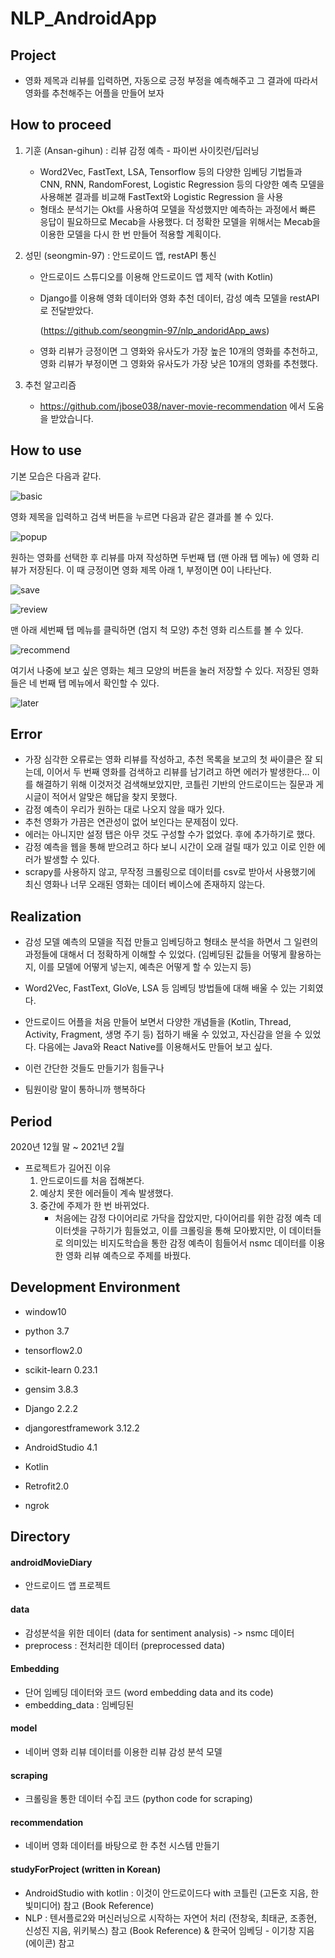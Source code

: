 # NLP_AndroidApp

## Project

- 영화 제목과 리뷰를 입력하면, 자동으로 긍정 부정을 예측해주고 그 결과에 따라서 영화를 추천해주는 어플을 만들어 보자



## How to proceed

1. 기훈 (Ansan-gihun) : 리뷰 감정 예측 - 파이썬 사이킷런/딥러닝

   - Word2Vec, FastText, LSA, Tensorflow 등의 다양한 임베딩 기법들과 CNN, RNN, RandomForest, Logistic Regression 등의 다양한 예측 모델을 사용해본 결과를 비교해 FastText와 Logistic Regression 을 사용
   - 형태소 분석기는 Okt를 사용하여 모델을 작성했지만 예측하는 과정에서 빠른 응답이 필요하므로 Mecab을 사용했다. 더 정확한 모델을 위해서는 Mecab을 이용한 모델을 다시 한 번 만들어 적용할 계획이다.

2. 성민 (seongmin-97) : 안드로이드 앱, restAPI 통신

   - 안드로이드 스튜디오를 이용해 안드로이드 앱 제작 (with Kotlin)

   - Django를 이용해 영화 데이터와 영화 추천 데이터, 감성 예측 모델을 restAPI로 전달받았다.

     (https://github.com/seongmin-97/nlp_andoridApp_aws)

   - 영화 리뷰가 긍정이면 그 영화와 유사도가 가장 높은 10개의 영화를 추천하고, 영화 리뷰가 부정이면 그 영화와 유사도가 가장 낮은 10개의 영화를 추천했다.

3. 추천 알고리즘

   - https://github.com/jbose038/naver-movie-recommendation 에서 도움을 받았습니다.



## How to use

기본 모습은 다음과 같다.

![basic](./basic.png)

영화 제목을 입력하고 검색 버튼을 누르면 다음과 같은 결과를 볼 수 있다.

![popup](./popup.png)

원하는 영화를 선택한 후 리뷰를 마져 작성하면 두번째 탭 (맨 아래 탭 메뉴) 에 영화 리뷰가 저장된다. 이 때 긍정이면 영화 제목 아래 1, 부정이면 0이 나타난다.

![save](./save.png)

![review](./reviewMovie.png)

맨 아래 세번째 탭 메뉴를 클릭하면 (엄지 척 모양) 추천 영화 리스트를 볼 수 있다.

![recommend](./recommend.png)

여기서 나중에 보고 싶은 영화는 체크 모양의 버튼을 눌러 저장할 수 있다. 저장된 영화들은 네 번째 탭 메뉴에서 확인할 수 있다.

![later](./later.png)

## Error

- 가장 심각한 오류로는 영화 리뷰를 작성하고, 추천 목록을 보고의 첫 싸이클은 잘 되는데, 이어서 두 번째 영화를 검색하고 리뷰를 남기려고 하면 에러가 발생한다... 이를 해결하기 위해 이것저것 검색해보았지만, 코틀린 기반의 안드로이드는 질문과 게시글이 적어서 알맞은 해답을 찾지 못했다.
- 감정 예측이 우리가 원하는 대로 나오지 않을 때가 있다.
- 추천 영화가 가끔은 연관성이 없어 보인다는 문제점이 있다.
- 에러는 아니지만 설정 탭은 아무 것도 구성할 수가 없었다. 후에 추가하기로 했다.
- 감정 예측을 웹을 통해 받으려고 하다 보니 시간이 오래 걸릴 때가 있고 이로 인한 에러가 발생할 수 있다.
- scrapy를 사용하지 않고, 무작정 크롤링으로 데이터를 csv로 받아서 사용했기에 최신 영화나 너무 오래된 영화는 데이터 베이스에 존재하지 않는다.

## Realization

- 감성 모델 예측의 모델을 직접 만들고 임베딩하고 형태소 분석을 하면서 그 일련의 과정들에 대해서 더 정확하게 이해할 수 있었다. (임베딩된 값들을 어떻게 활용하는지, 이를 모델에 어떻게 넣는지, 예측은 어떻게 할 수 있는지 등)
- Word2Vec, FastText, GloVe, LSA 등 임베딩 방법들에 대해 배울 수 있는 기회였다.
- 안드로이드 어플을 처음 만들어 보면서 다양한 개념들을 (Kotlin, Thread, Activity, Fragment, 생명 주기 등) 접하기 배울 수 있었고, 자신감을 얻을 수 있었다. 다음에는 Java와 React Native를 이용해서도 만들어 보고 싶다.
- 이런 간단한 것들도 만들기가 힘들구나

- 팀원이랑 말이 통하니까 행복하다



## Period

2020년 12월 말 ~ 2021년 2월

- 프로젝트가 길어진 이유
  1. 안드로이드를 처음 접해본다.
  2. 예상치 못한 에러들이 계속 발생했다.
  3. 중간에 주제가 한 번 바뀌었다.
     - 처음에는 감정 다이어리로 가닥을 잡았지만, 다이어리를 위한 감정 예측 데이터셋을 구하기가 힘들었고, 이를 크롤링을 통해 모아봤지만, 이 데이터들로 의미있는 비지도학습을 통한 감정 예측이 힘들어서 nsmc 데이터를 이용한 영화 리뷰 예측으로 주제를 바꿨다.



## Development Environment

- window10

- python 3.7

- tensorflow2.0

- scikit-learn 0.23.1

- gensim 3.8.3

- Django 2.2.2

- djangorestframework 3.12.2

- AndroidStudio 4.1

- Kotlin

- Retrofit2.0

- ngrok
  
  

## Directory

#### androidMovieDiary
- 안드로이드 앱 프로젝트
#### data
- 감성분석을 위한 데이터 (data for sentiment analysis) -> nsmc 데이터
- preprocess : 전처리한 데이터 (preprocessed data)

#### Embedding
- 단어 임베딩 데이터와 코드 (word embedding data and its code)
- embedding_data : 임베딩된 

#### model
- 네이버 영화 리뷰 데이터를 이용한 리뷰 감성 분석 모델

#### scraping
- 크롤링을 통한 데이터 수집 코드 (python code for scraping)

#### recommendation
- 네이버 영화 데이터를 바탕으로 한 추천 시스템 만들기

#### studyForProject (written in Korean)
- AndroidStudio with kotlin : 이것이 안드로이드다 with 코틀린 (고돈호 지음, 한빛미디어) 참고 (Book Reference)
- NLP : 텐서플로2와 머신러닝으로 시작하는 자연어 처리 (전창욱, 최태균, 조종현, 신성진 지음, 위키북스) 참고 (Book Reference) & 한국어 임베딩 - 이기창 지음 (에이콘) 참고
